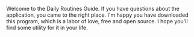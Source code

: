 Welcome to the Daily Routines Guide. If you have questions about the application, you came to the right place. I'm happy you have downloaded this program, which is a labor of love, free and open source. I hope you'll find some utility for it in your life.
